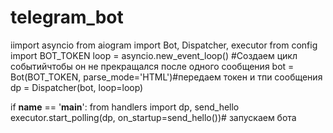# telegram_bot
iimport asyncio
from aiogram import Bot, Dispatcher, executor
from config import BOT_TOKEN
loop = asyncio.new_event_loop() #Создаем цикл событийчтобы он не прекращался после одного сообщения
bot = Bot(BOT_TOKEN, parse_mode='HTML')#передаем токен и тпи сообщения
dp = Dispatcher(bot, loop=loop)


if __name__ == '__main__':
    from handlers import dp, send_hello
    executor.start_polling(dp, on_startup=send_hello())# запускаем бота
